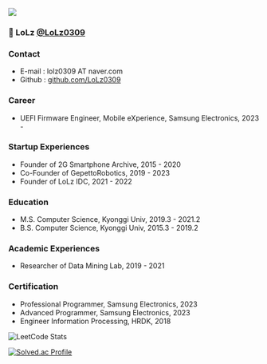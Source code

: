 ![](https://komarev.com/ghpvc/?username=LoLz0309&color=grey) 

### 👋 LoLz [@LoLz0309](https://github.com/LoLz0309)

### Contact
- E-mail : lolz0309 AT naver.com
- Github : [github.com/LoLz0309](https://github.com/LoLz0309)

### Career
- UEFI Firmware Engineer, Mobile eXperience, Samsung Electronics, 2023 -

### Startup Experiences
- Founder of 2G Smartphone Archive, 2015 - 2020
- Co-Founder of GepettoRobotics, 2019 - 2023
- Founder of LoLz IDC, 2021 - 2022

### Education
- M.S. Computer Science, Kyonggi Univ, 2019.3 - 2021.2
- B.S. Computer Science, Kyonggi Univ, 2015.3 - 2019.2

### Academic Experiences
- Researcher of Data Mining Lab, 2019 - 2021

### Certification
- Professional Programmer, Samsung Electronics, 2023
- Advanced Programmer, Samsung Electronics, 2023
- Engineer Information Processing, HRDK, 2018

![LeetCode Stats](https://leetcard.jacoblin.cool/LoLz0309?theme=light&font=Cute%20Font&ext=heatmap)

[![Solved.ac
Profile](http://mazassumnida.wtf/api/v2/generate_badge?boj=LoLz0309)](https://solved.ac/LoLz0309)

<!-- ![LoLz's GitHub stats](https://github-readme-stats.vercel.app/api?username=LoLz&show_icons=true&theme=dark) -->
